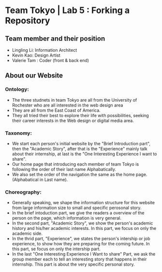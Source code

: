 # Team Tokyo | Lab 5 : Forking a Repository

## Team member and their position
* Lingling Li: Information Architect
* Kevin Kao: Design Artist
* Valerie Tam : Coder (front & back end)

## About our Website

### Ontology:
* The three studnets in team Tokyo are all from the University of Rochester who are all interested in the web design area
* They are all from the East Coast of America. 
* They all tried their best to explore their life with possibilities, seeking their career interests in the Web design or digital media area.

### Taxonomy:
* We start each person's initial website by the "Brief Introduction part", then the "Academic Story", after that is the "Experience" mainly talk about their internship, at last is the "One Interesting Experience I want to share".
* Our home page that introducing each member of team Tokyo is following the order of their last name Alphabatically.
* We also set the order of the navigation the same as the home page. (Alphabatical in Last name).


### Choreography: 
* Generally speaking, we shape the information structure for this website from large information size to small and specific perosonal story. 
* In the brief intoduction part, we give the readers a overview of the person on the page, which information is very general.
* In the second part, "Academic Story", we show the person's academic history and his/her academic interests. In this part, we focus on only the academic side.
* In the thrid part, "Experience", we states the person's intership or job experience, to show how they are preparing for the coming future. In this part, se focus on only the intership part.
* In the last "One Interesting Experience I Want to share" Part, we ask the group member each to tell an interesting story that happens in their internship. This part is about the very specific personal story.
